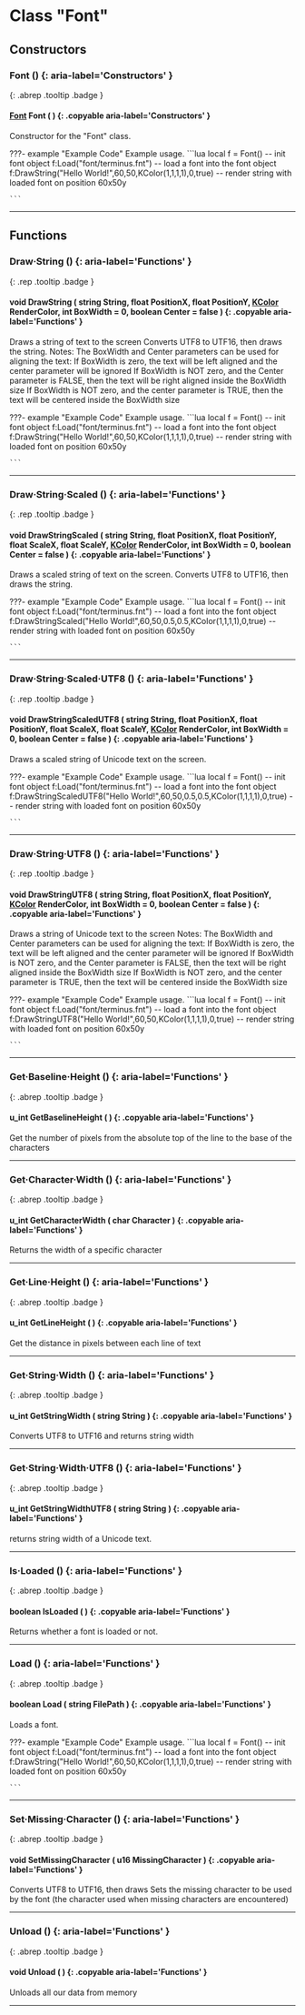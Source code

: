 # Class "Font"
## Constructors
### Font () {: aria-label='Constructors' }
[ ](#){: .abrep .tooltip .badge }
#### [Font](Font.md) Font ( ) {: .copyable aria-label='Constructors' }

Constructor for the "Font" class.

???- example "Example Code"
    Example usage.
    ```lua 
    local f = Font() -- init font object
    f:Load("font/terminus.fnt") -- load a font into the font object
    f:DrawString("Hello World!",60,50,KColor(1,1,1,1),0,true) -- render string with loaded font on position 60x50y
    
    ```

___ 
## Functions
### Draw·String () {: aria-label='Functions' }
[ ](#){: .rep .tooltip .badge }
#### void DrawString ( string String, float PositionX, float PositionY, [KColor](KColor.md) RenderColor, int BoxWidth = 0, boolean Center = false ) {: .copyable aria-label='Functions' }
Draws a string of text to the screen
Converts UTF8 to UTF16, then draws the string. 
Notes: The BoxWidth and Center parameters can be used for aligning the text: If BoxWidth is zero, the text will be left aligned and the center parameter will be ignored If BoxWidth is NOT zero, and the Center parameter is FALSE, then the text will be right aligned inside the BoxWidth size If BoxWidth is NOT zero, and the center parameter is TRUE, then the text will be centered inside the BoxWidth size 

???- example "Example Code"
    Example usage.
    ```lua 
    local f = Font() -- init font object
    f:Load("font/terminus.fnt") -- load a font into the font object
    f:DrawString("Hello World!",60,50,KColor(1,1,1,1),0,true) -- render string with loaded font on position 60x50y
    
    ```

___ 
### Draw·String·Scaled () {: aria-label='Functions' }
[ ](#){: .rep .tooltip .badge }
#### void DrawStringScaled ( string String, float PositionX, float PositionY, float ScaleX, float ScaleY, [KColor](KColor.md) RenderColor, int BoxWidth = 0, boolean Center = false ) {: .copyable aria-label='Functions' }
Draws a scaled string of text on the screen.
Converts UTF8 to UTF16, then draws the string. 

???- example "Example Code"
    Example usage.
    ```lua 
    local f = Font() -- init font object
    f:Load("font/terminus.fnt") -- load a font into the font object
    f:DrawStringScaled("Hello World!",60,50,0.5,0.5,KColor(1,1,1,1),0,true) -- render string with loaded font on position 60x50y
    
    ```

___ 
### Draw·String·Scaled·UTF8 () {: aria-label='Functions' }
[ ](#){: .rep .tooltip .badge }
#### void DrawStringScaledUTF8 ( string String, float PositionX, float PositionY, float ScaleX, float ScaleY, [KColor](KColor.md) RenderColor, int BoxWidth = 0, boolean Center = false ) {: .copyable aria-label='Functions' }
Draws a scaled string of Unicode text on the screen.

???- example "Example Code"
    Example usage.
    ```lua 
    local f = Font() -- init font object
    f:Load("font/terminus.fnt") -- load a font into the font object
    f:DrawStringScaledUTF8("Hello World!",60,50,0.5,0.5,KColor(1,1,1,1),0,true) -- render string with loaded font on position 60x50y
    
    ```

___ 
### Draw·String·UTF8 () {: aria-label='Functions' }
[ ](#){: .rep .tooltip .badge }
#### void DrawStringUTF8 ( string String, float PositionX, float PositionY, [KColor](KColor.md) RenderColor, int BoxWidth = 0, boolean Center = false ) {: .copyable aria-label='Functions' }
Draws a string of Unicode text to the screen
Notes: The BoxWidth and Center parameters can be used for aligning the text: If BoxWidth is zero, the text will be left aligned and the center parameter will be ignored If BoxWidth is NOT zero, and the Center parameter is FALSE, then the text will be right aligned inside the BoxWidth size If BoxWidth is NOT zero, and the center parameter is TRUE, then the text will be centered inside the BoxWidth size 

???- example "Example Code"
    Example usage.
    ```lua 
    local f = Font() -- init font object
    f:Load("font/terminus.fnt") -- load a font into the font object
    f:DrawStringUTF8("Hello World!",60,50,KColor(1,1,1,1),0,true) -- render string with loaded font on position 60x50y
    
    ```

___ 
### Get·Baseline·Height () {: aria-label='Functions' }
[ ](#){: .abrep .tooltip .badge }
#### u_int GetBaselineHeight ( ) {: .copyable aria-label='Functions' }
Get the number of pixels from the absolute top of the line to the base of the characters 
___ 
### Get·Character·Width () {: aria-label='Functions' }
[ ](#){: .abrep .tooltip .badge }
#### u_int GetCharacterWidth ( char Character ) {: .copyable aria-label='Functions' }
Returns the width of a specific character 
___ 
### Get·Line·Height () {: aria-label='Functions' }
[ ](#){: .abrep .tooltip .badge }
#### u_int GetLineHeight ( ) {: .copyable aria-label='Functions' }
Get the distance in pixels between each line of text 
___ 
### Get·String·Width () {: aria-label='Functions' }
[ ](#){: .abrep .tooltip .badge }
#### u_int GetStringWidth ( string String ) {: .copyable aria-label='Functions' }
Converts UTF8 to UTF16 and returns string width
___ 
### Get·String·Width·UTF8 () {: aria-label='Functions' }
[ ](#){: .abrep .tooltip .badge }
#### u_int GetStringWidthUTF8 ( string String ) {: .copyable aria-label='Functions' }
returns string width of a Unicode text. 
___ 
### Is·Loaded () {: aria-label='Functions' }
[ ](#){: .abrep .tooltip .badge }
#### boolean IsLoaded ( ) {: .copyable aria-label='Functions' }
Returns whether a font is loaded or not. 
___ 
### Load () {: aria-label='Functions' }
[ ](#){: .abrep .tooltip .badge }
#### boolean Load ( string FilePath ) {: .copyable aria-label='Functions' }
Loads a font. 

???- example "Example Code"
    Example usage.
    ```lua 
    local f = Font() -- init font object
    f:Load("font/terminus.fnt") -- load a font into the font object
    f:DrawString("Hello World!",60,50,KColor(1,1,1,1),0,true) -- render string with loaded font on position 60x50y
    
    ```

___ 
### Set·Missing·Character () {: aria-label='Functions' }
[ ](#){: .abrep .tooltip .badge }
#### void SetMissingCharacter ( u16 MissingCharacter ) {: .copyable aria-label='Functions' }
Converts UTF8 to UTF16, then draws
Sets the missing character to be used by the font (the character used when missing characters are encountered) 
___ 
### Unload () {: aria-label='Functions' }
[ ](#){: .abrep .tooltip .badge }
#### void Unload ( ) {: .copyable aria-label='Functions' }
Unloads all our data from memory 
___ 
